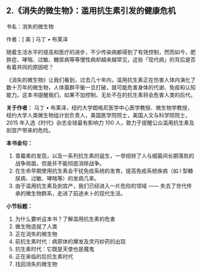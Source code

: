 ## 2.《消失的微生物》：滥用抗生素引发的健康危机
书名：消失的微生物


作者：[ 美 ] 马丁 • 布莱泽


随着生活水平的提高和医疗的进步，不少传染病都得到了有效控制，然而如今，肥胖症、哮喘、过敏、糖尿病等等慢性病却越来越常见，这些「现代病」的背后是否有着共同的原因呢？


《消失的微生物》让我们看到，过去几十年内，滥用抗生素正在伤害人体内演化了数十万年的微生物，人体菌群平衡一旦打破，就可能危害身体的代谢、免疫和认知能力。这本书提醒我们，如果不加控制，无处不在的抗生素将会危害人类的后代。


**关于作者：**
马丁 • 布莱泽，纽约大学朗格尼医学中心医学教授、微生物学教授，纽约大学人类微生物组计划负责人，美国医学院院士，美国人文与科学院院士，2015 年入选《时代》杂志全球最有影响力 100 人，致力于提醒公众滥用抗生素及剖宫产带来的危险。


**本书金句：**


1. 青霉素的发现，以及一系列抗生素的诞生，一举扭转了人与细菌间长期落败的战争局面，但是并不能彻底消除战争。
2. 在生命早期使用抗生素会干扰免疫系统的发育，提高免疫系统疾病（如 l 型糖尿病、过敏、哮喘等）的发病几率。
3. 由于滥用抗生素及剖宫产，我们已经进入一片危险的领域 —— 失去了世代传承的微生物群系，走进了前途未卜的现代生活。

**小节标题：**


1. 为什么要听这本书？了解滥用抗生素的危害
2. 微生物造就了人类
3. 正在消失的微生物
4. 前抗生素时代：病原体的爆发及灵丹妙药的出现
5. 抗生素时代：它既是天使也是魔鬼
6. 正在来临的后抗生素时代
7. 找回消失的微生物
